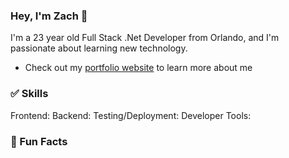 ### Hey, I'm Zach 👋

I'm a 23 year old Full Stack .Net Developer from Orlando, and I'm passionate about learning new technology.

* Check out my [portfolio website](https://zach-bray-portfolio.azurewebsites.net/ "website") to learn more about me

### ✅ Skills ###
Frontend: 
Backend: 
Testing/Deployment:
Developer Tools:

### 🧠 Fun Facts ###

<!--
**zachbray9/zachbray9** is a ✨ _special_ ✨ repository because its `README.md` (this file) appears on your GitHub profile.

Here are some ideas to get you started:

- 🔭 I’m currently working on ...
- 🌱 I’m currently learning ...
- 👯 I’m looking to collaborate on ...
- 🤔 I’m looking for help with ...
- 💬 Ask me about ...
- 📫 How to reach me: ...
- 😄 Pronouns: ...
- ⚡ Fun fact: ...
-->
